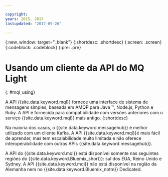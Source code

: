 ```yaml
---

copyright:
years: 2015, 2017
lastupdated: "2017-09-26"

---
```


{:new_window: target="_blank"}
{:shortdesc: .shortdesc}
{:screen: .screen}
{:codeblock: .codeblock}
{:pre: .pre}

# Usando um cliente da API do MQ Light
{: #mql_using}

A API {{site.data.keyword.mql}} fornece uma interface de sistema de mensagens simples, baseada em AMQP para Java &trade;, Node.js, Python e Ruby. A API é fornecida para compatibilidade com versões
anteriores com o serviço {{site.data.keyword.mql}} mais antigo.
{:shortdesc}

Na maioria dos casos, o {{site.data.keyword.messagehub}} é melhor utilizado com um
cliente Kafka. A API {{site.data.keyword.mql}}é mais fácil de aprender, mas tem escalabilidade muito limitada e não oferece interoperabilidade com outras APIs {{site.data.keyword.messagehub}}.


A API do {{site.data.keyword.mql}} está disponível somente nas seguintes
regiões do {{site.data.keyword.Bluemix_short}}: sul dos EUA, Reino Unido e Sydney. A API {{site.data.keyword.mql}} não está disponível na região da Alemanha nem no {{site.data.keyword.Bluemix_notm}} Dedicated.
